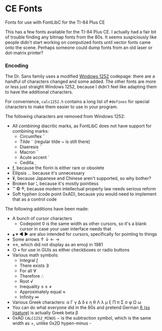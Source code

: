 # CE Fonts
Fonts for use with FontLibC for the TI-84 Plus CE

This has a few fonts available for the TI-84 Plus CE.
I actually had a fair bit of trouble finding any bitmap fonts from the 80s.
It seems suspiciously like people didn't start working on computized fonts until vector fonts came onto the scene.
Perhaps someone could dump fonts from an old laser or dot-matrix printer?

### Encoding

The Dr. Sans family uses a modified [Windows 1252](https://en.wikipedia.org/wiki/Windows-1252) codepage: there are a handful of characters changed and some added. The other fonts are more or less just straight Windows 1252, because I didn't feel like adapting them to have the additional characters.

For convenience, `calc1252.h` contains a long list of `#defines` for special characters to make them easier to use in your program.

The following characters are removed from Windows 1252: 
- All _combining_ diacritic marks, as FontLibC does not have support for combining marks: 
  - Circumflex ˆ 
  - Tilde ˜ (regular tilde ~ is still there)
  - Diaeresis ¨
  - Macron ¯
  - Acute accent ´
  - Cedilla ¸
- ƒ, because the florin is either rare or obsolete
- Ellipsis … because it's unnecessary
- ¥, because Japanese and Chinese aren't supported, so why bother?
- Broken bar ¦, because it's mostly pointless
- ™ © ®, because modern intellectual property law needs serious reform
- Soft hyphen (code point 0xAD), because you would need to implement that as a control code

The following additions have been made:
- A bunch of cursor characters
  - Codepoint 0 is the same width as other cursors, so it's a blank cursor in case your user interface needs that
- ▴ ▾ ◄ ► are also intended for cursors, specifically for pointing to things
- Some arrows ↑ ↓ ← →
- ↔, which did not display as an emoji in 1981
- ○ • for use in GUIs as either checkboxes or radio buttons
- Various math symbols: 
  - Integral ∫
  - There exists ∃
  - For all ∀
  - Therefore ∴
  - Root √
  - Inequality ≤ ≥ ≠ 
  - Approximately equal ≈
  - Infinity ∞
- Various Greek characters: α Γ γ Δ δ ε η θ Λ λ µ ξ Π π Σ σ φ Ω ω 
- You can do what everyone did in the 80s and pretend German [ß (ss ligature)](https://en.wikipedia.org/wiki/%C3%9F) is actually Greek beta β
- 0xAD `CALC1252_MINUS` − is the subtraction symbol, which is the same width as +, unlike 0x2D hypen-minus -
